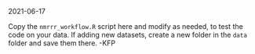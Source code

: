 2021-06-17

Copy the `nmrrr_workflow.R` script here and modify as needed, to test the code on your data.
If adding new datasets, create a new folder in the `data` folder and save them there.
-KFP